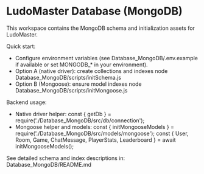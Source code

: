# LudoMaster Database (MongoDB)

This workspace contains the MongoDB schema and initialization assets for LudoMaster.

Quick start:
- Configure environment variables (see Database_MongoDB/.env.example if available or set MONGODB_* in your environment).
- Option A (native driver): create collections and indexes
  node Database_MongoDB/scripts/initSchema.js
- Option B (Mongoose): ensure model indexes
  node Database_MongoDB/scripts/initMongoose.js

Backend usage:
- Native driver helper:
  const { getDb } = require('./Database_MongoDB/src/db/connection');
- Mongoose helper and models:
  const { initMongooseModels } = require('./Database_MongoDB/src/models/mongoose');
  const { User, Room, Game, ChatMessage, PlayerStats, Leaderboard } = await initMongooseModels();

See detailed schema and index descriptions in:
Database_MongoDB/README.md